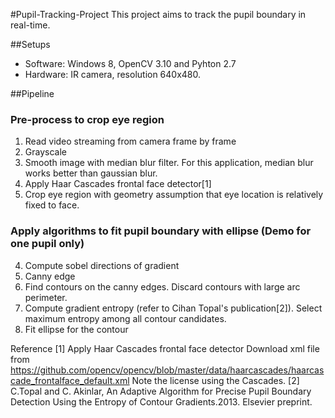 #Pupil-Tracking-Project
This project aims to track the pupil boundary in real-time.

##Setups	
- Software: Windows 8, OpenCV 3.10 and Pyhton 2.7	
- Hardware: IR camera, resolution 640x480.

##Pipeline
### Pre-process to crop eye region
1. Read video streaming from camera frame by frame
2. Grayscale
3. Smooth image with median blur filter. For this application, median blur works better than gaussian blur.
4. Apply Haar Cascades frontal face detector[1]
5. Crop eye region with geometry assumption that eye location is relatively fixed to face.

### Apply algorithms to fit pupil boundary with ellipse (Demo for one pupil only)
4. Compute sobel directions of gradient
5. Canny edge
6. Find contours on the canny edges. Discard contours with large arc perimeter.
7. Compute gradient entropy (refer to Cihan Topal's publication[2]).
   Select maximum entropy among all contour candidates.
8. Fit ellipse for the contour


Reference
[1] Apply Haar Cascades frontal face detector 
Download xml file from https://github.com/opencv/opencv/blob/master/data/haarcascades/haarcascade_frontalface_default.xml 
Note the license using the Cascades.
[2] C.Topal and C. Akinlar, An Adaptive Algorithm for Precise Pupil Boundary Detection Using the Entropy of Contour Gradients.2013. Elsevier preprint.
